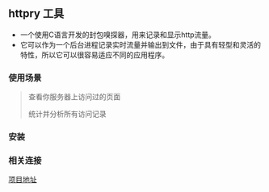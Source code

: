 ## httpry 工具

* 一个使用C语言开发的封包嗅探器，用来记录和显示http流量。
* 它可以作为一个后台进程记录实时流量并输出到文件，由于具有轻型和灵活的特性，所以它可以很容易适应不同的应用程序。

### 使用场景

> 查看你服务器上访问过的页面
> 
> 统计并分析所有访问记录
> 

### 安装



### 相关连接

[项目地址](http://dumpsterventures.com/jason/httpry/)